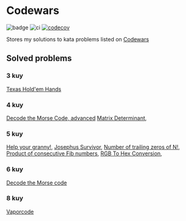 # Codewars
![badge](https://www.codewars.com/users/sierikov/badges/micro)
![ci](https://github.com/sierikov/codewars/actions/workflows/ci.yml/badge.svg)
[![codecov](https://codecov.io/gh/sierikov/codewars/branch/master/graph/badge.svg?token=LitdZxwLnJ)](https://codecov.io/gh/sierikov/codewars)

Stores my solutions to kata problems listed on [Codewars](https://www.codewars.com/)

## Solved problems


### 3 kuy
[Texas Hold'em Hands](https://www.codewars.com/kata/524c74f855025e2495000262)

### 4 kuy
[Decode the Morse Code, advanced](https://www.codewars.com/kata/54b72c16cd7f5154e9000457)
[Matrix Determinant](https://www.codewars.com/kata/52a382ee44408cea2500074c),

### 5 kuy

[Help your granny!](https://www.codewars.com/kata/5536a85b6ed4ee5a78000035),
[Josephus Survivor](https://www.codewars.com/kata/555624b601231dc7a400017a),
[Number of trailing zeros of N!](https://www.codewars.com/kata/52f787eb172a8b4ae1000a34),
[Product of consecutive Fib numbers](https://www.codewars.com/kata/5541f58a944b85ce6d00006a),
[RGB To Hex Conversion](https://www.codewars.com/kata/513e08acc600c94f01000001),

### 6 kuy
[Decode the Morse code](https://www.codewars.com/kata/decode-the-morse-code)

### 8 kuy
[Vaporcode](https://www.codewars.com/kata/5966eeb31b229e44eb00007a)
